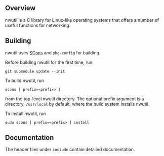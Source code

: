 ## Overview

nwutil is a C library for Linux-like operating systems that offers a
number of useful functions for networking.

## Building

nwutil uses [SCons][] and `pkg-config` for building.

Before building nwutil for the first time, run
```
git submodule update --init
```

To build nwutil, run
```
scons [ prefix=<prefix> ]
```
from the top-level nwutil directory. The optional prefix argument is a
directory, `/usr/local` by default, where the build system installs
nwutil.

To install nwutil, run
```
sudo scons [ prefix=<prefix> ] install
```

## Documentation

The header files under `include` contain detailed documentation.

[SCons]: https://scons.org/

